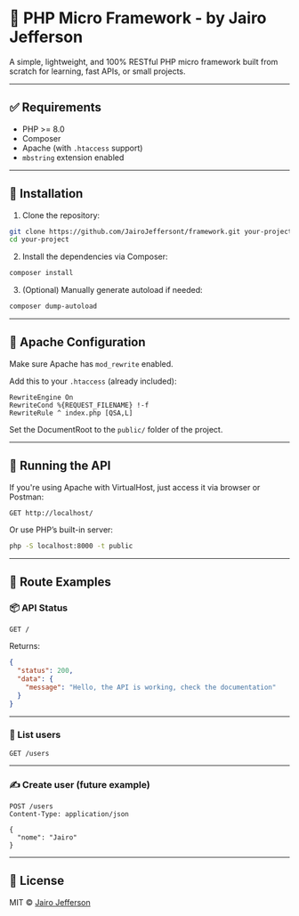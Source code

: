 
# 🧱 PHP Micro Framework - by Jairo Jefferson

A simple, lightweight, and 100% RESTful PHP micro framework built from scratch for learning, fast APIs, or small projects.

---

## ✅ Requirements

- PHP >= 8.0  
- Composer  
- Apache (with `.htaccess` support)  
- `mbstring` extension enabled  

---

## 🚀 Installation

1. Clone the repository:

```bash
git clone https://github.com/JairoJeffersont/framework.git your-project
cd your-project
```

2. Install the dependencies via Composer:

```bash
composer install
```

3. (Optional) Manually generate autoload if needed:

```bash
composer dump-autoload
```

---

## 🔧 Apache Configuration

Make sure Apache has `mod_rewrite` enabled.

Add this to your `.htaccess` (already included):

```apacheconf
RewriteEngine On
RewriteCond %{REQUEST_FILENAME} !-f
RewriteRule ^ index.php [QSA,L]
```

Set the DocumentRoot to the `public/` folder of the project.

---

## 🏁 Running the API

If you're using Apache with VirtualHost, just access it via browser or Postman:

```
GET http://localhost/
```

Or use PHP’s built-in server:

```bash
php -S localhost:8000 -t public
```

---

## 🧪 Route Examples

### 📦 API Status

```http
GET /
```

Returns:
```json
{
  "status": 200,
  "data": {
    "message": "Hello, the API is working, check the documentation"
  }
}
```

---

### 👥 List users

```http
GET /users
```

---

### ✍️ Create user (future example)

```http
POST /users
Content-Type: application/json

{
  "nome": "Jairo"
}
```

---

## 📃 License

MIT © [Jairo Jefferson](mailto:jairojeffersont@gmail.com)
